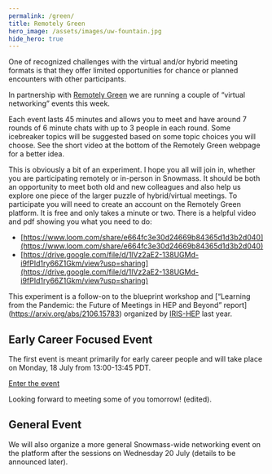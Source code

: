 ```yaml
---
permalink: /green/
title: Remotely Green
hero_image: /assets/images/uw-fountain.jpg
hide_hero: true
---
```


One of recognized challenges with the virtual and/or hybrid meeting formats is that they offer limited opportunities for chance or planned encounters with other participants.

In partnership with [Remotely Green](https://remotely.green) we are running a couple of “virtual networking” events this week.

Each event lasts 45 minutes and allows you to meet and have around 7 rounds of 6 minute chats with up to 3 people in each round. Some icebreaker topics will be suggested based on some topic choices you will choose. See the short video at the bottom of the Remotely Green webpage for a better idea.

This is obviously a bit of an experiment. I hope you all will join in, whether you are participating remotely or in-person in Snowmass. It should be both an opportunity to meet both old and new colleagues and also help us explore one piece of the larger puzzle of hybrid/virtual meetings.
To participate you will need to create an account on the Remotely Green platform. It is free and only takes a minute or two. There is a helpful video and pdf showing you what you need to do:

  * [https://www.loom.com/share/e664fc3e30d24669b84365d1d3b2d040](https://www.loom.com/share/e664fc3e30d24669b84365d1d3b2d040)
  * [https://drive.google.com/file/d/1lVz2aE2-138UGMd-i9fPId1ry66Z1Gkm/view?usp=sharing](https://drive.google.com/file/d/1lVz2aE2-138UGMd-i9fPId1ry66Z1Gkm/view?usp=sharing)

This experiment is a follow-on to the blueprint workshop and [“Learning from the Pandemic: the Future of Meetings in HEP and Beyond” report] (https://arxiv.org/abs/2106.15783) organized by [IRIS-HEP](https://iris-hep.org) last year.

## Early Career Focused Event

The first event is meant primarily for early career people and will take place on Monday, 18 July from 13:00-13:45 PDT.

[Enter the event](https://app.remotely.green/event/snowmass-2022-early-careers)

Looking forward to meeting some of you tomorrow! (edited).

## General Event

We will also organize a more general Snowmass-wide networking event on the platform after the sessions on Wednesday 20 July (details to be announced later).
